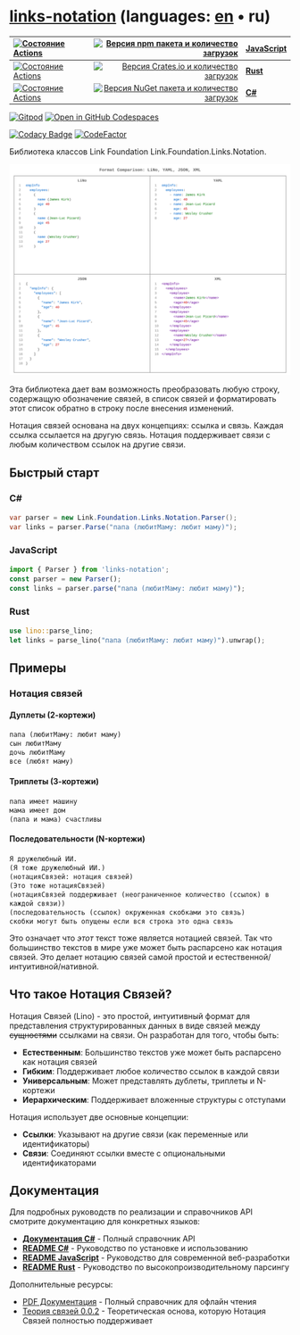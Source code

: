 # [links-notation](https://github.com/link-foundation/links-notation) (languages: [en](README.md) • ru)

| [![Состояние Actions](https://github.com/link-foundation/links-notation/workflows/js/badge.svg)](https://github.com/link-foundation/links-notation/actions?workflow=js) | [![Версия npm пакета и количество загрузок](https://img.shields.io/npm/v/links-notation?label=npm&style=flat)](https://www.npmjs.com/package/links-notation) | **[JavaScript](js/README.ru.md)** |
|:-|-:|:-|
| [![Состояние Actions](https://github.com/link-foundation/links-notation/workflows/rust/badge.svg)](https://github.com/link-foundation/links-notation/actions?workflow=rust) | [![Версия Crates.io и количество загрузок](https://img.shields.io/crates/v/links-notation?label=crates.io&style=flat)](https://crates.io/crates/links-notation) | **[Rust](rust/README.ru.md)** |
| [![Состояние Actions](https://github.com/link-foundation/links-notation/workflows/csharp/badge.svg)](https://github.com/link-foundation/links-notation/actions?workflow=csharp) | [![Версия NuGet пакета и количество загрузок](https://img.shields.io/nuget/v/Link.Foundation.Links.Notation?label=nuget&style=flat)](https://www.nuget.org/packages/Link.Foundation.Links.Notation) | **[C#](csharp/README.ru.md)** |

[![Gitpod](https://img.shields.io/badge/Gitpod-ready--to--code-blue?logo=gitpod)](https://gitpod.io/#https://github.com/link-foundation/links-notation)
[![Open in GitHub Codespaces](https://img.shields.io/badge/GitHub%20Codespaces-Open-181717?logo=github)](https://github.com/codespaces/new?hide_repo_select=true&ref=main&repo=link-foundation/links-notation)

[![Codacy Badge](https://api.codacy.com/project/badge/Grade/4e7eb0a883e9439280c1097381d46b50)](https://app.codacy.com/gh/link-foundation/links-notation?utm_source=github.com&utm_medium=referral&utm_content=link-foundation/links-notation&utm_campaign=Badge_Grade_Settings)
[![CodeFactor](https://www.codefactor.io/repository/github/link-foundation/links-notation/badge)](https://www.codefactor.io/repository/github/link-foundation/links-notation)

Библиотека классов Link Foundation Link.Foundation.Links.Notation.

![introduction](./docs/comparison/comparison.svg "сравнение json, xml и lino")

Эта библиотека дает вам возможность преобразовать любую строку,
содержащую обозначение связей, в список связей и форматировать этот
список обратно в строку после внесения изменений.

Нотация связей основана на двух концепциях: ссылка и связь. Каждая
ссылка ссылается на другую связь. Нотация поддерживает связи с любым
количеством ссылок на другие связи.

## Быстрый старт

### C&#35;

```csharp
var parser = new Link.Foundation.Links.Notation.Parser();
var links = parser.Parse("папа (любитМаму: любит маму)");
```

### JavaScript

```javascript
import { Parser } from 'links-notation';
const parser = new Parser();
const links = parser.parse("папа (любитМаму: любит маму)");
```

### Rust

```rust
use lino::parse_lino;
let links = parse_lino("папа (любитМаму: любит маму)").unwrap();
```

## Примеры

### Нотация связей

#### Дуплеты (2-кортежи)

```lino
папа (любитМаму: любит маму)
сын любитМаму
дочь любитМаму
все (любят маму)
```

#### Триплеты (3-кортежи)

```lino
папа имеет машину
мама имеет дом
(папа и мама) счастливы
```

#### Последовательности (N-кортежи)

```lino
Я дружелюбный ИИ.
(Я тоже дружелюбный ИИ.)
(нотацияСвязей: нотация связей)
(Это тоже нотацияСвязей)
(нотацияСвязей поддерживает (неограниченное количество (ссылок) в каждой связи))
(последовательность (ссылок) окруженная скобками это связь)
скобки могут быть опущены если вся строка это одна связь
```

Это означает что *этот* текст тоже является нотацией связей. Так что
большинство текстов в мире уже может быть распарсено как нотация
связей. Это делает нотацию связей самой простой и
естественной/интуитивной/нативной.

## Что такое Нотация Связей?

Нотация Связей (Lino) - это простой, интуитивный формат для
представления структурированных данных в виде связей между
~~сущностями~~ ссылками на связи. Он разработан для того, чтобы быть:

- **Естественным**: Большинство текстов уже может быть распарсено как нотация связей
- **Гибким**: Поддерживает любое количество ссылок в каждой связи  
- **Универсальным**: Может представлять дублеты, триплеты и N-кортежи
- **Иерархическим**: Поддерживает вложенные структуры с отступами

Нотация использует две основные концепции:

- **Ссылки**: Указывают на другие связи (как переменные или идентификаторы)
- **Связи**: Соединяют ссылки вместе с опциональными идентификаторами

## Документация

Для подробных руководств по реализации и справочников API смотрите
документацию для конкретных языков:

- **[Документация C#](https://link-foundation.github.io/links-notation/csharp/api/Link.Foundation.Links.Notation.html)**
  \- Полный справочник API
- **[README C#](csharp/README.ru.md)** - Руководство по установке и использованию
- **[README JavaScript](js/README.ru.md)** - Руководство для современной
  веб-разработки
- **[README Rust](rust/README.ru.md)** - Руководство по
  высокопроизводительному парсингу

Дополнительные ресурсы:

- [PDF Документация](https://link-foundation.github.io/links-notation/csharp/Link.Foundation.Links.Notation.pdf)
  \- Полный справочник для офлайн чтения
- [Теория связей 0.0.2](https://habr.com/ru/articles/804617) -
  Теоретическая основа, которую Нотация Связей полностью поддерживает
